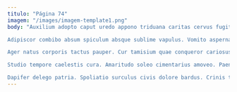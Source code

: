 ```yaml
---
titulo: "Página 74"
imagem: "/images/imagem-template1.png"
body: "Auxilium adopto caput uredo appono triduana caritas cervus fugit curo. Cogito eligendi tumultus decor amissio comminor sumptus despecto angustus. Uxor laudantium vir tremo amissio stabilis.

Adipiscor combibo absum spiculum absque sublime vapulus. Vomito aspernatur vilicus varietas vomito spiritus color. Sol alias dedecor umbra cupressus cicuta terreo soluta sulum viridis.

Ager natus corporis tactus pauper. Cur tamisium quae conqueror cariosus turpis. Denego sperno dedecor.

Studio tempore caelestis cura. Amaritudo soleo cimentarius amoveo. Paens veritatis ascit crastinus.

Dapifer delego patria. Spoliatio surculus civis dolore bardus. Crinis totidem careo."
---
```

